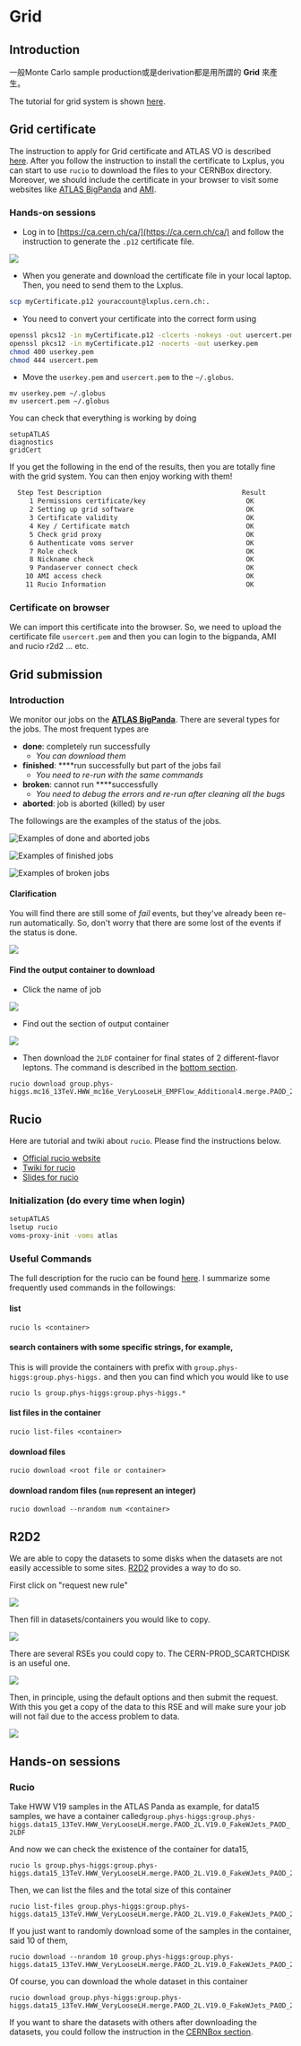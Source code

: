 # Grid

## Introduction

一般Monte Carlo sample production或是derivation都是用所謂的 **Grid** 來產生。

The tutorial for grid system is shown [here](https://indico.cern.ch/event/757797/timetable/?view=standard#b-309103-the-grid-and-getting).

## Grid certificate

The instruction to apply for Grid certificate and ATLAS VO is described [here](https://twiki.cern.ch/twiki/bin/viewauth/AtlasComputing/SoftwareTutorialSoftwareBasics#Grid_Certificates). After you follow the instruction to install the certificate to Lxplus, you can start to use `rucio` to download the files to your CERNBox directory. Moreover, we should include the certificate in your browser to visit some websites like [ATLAS BigPanda](https://bigpanda.cern.ch/) and [AMI](https://ami.in2p3.fr/).

### Hands-on sessions

* Log in to [https://ca.cern.ch/ca/](https://ca.cern.ch/ca/) and follow the instruction to generate the `.p12` certificate file.

![](../.gitbook/assets/ying-mu-kuai-zhao-20190612-xia-wu-2.17.36.png)

* When you generate and download the certificate file in your local laptop. Then, you need to send them to the Lxplus.

```bash
scp myCertificate.p12 youraccount@lxplus.cern.ch:.
```

* You need to convert your certificate into the correct form using

```bash
openssl pkcs12 -in myCertificate.p12 -clcerts -nokeys -out usercert.pem
openssl pkcs12 -in myCertificate.p12 -nocerts -out userkey.pem
chmod 400 userkey.pem
chmod 444 usercert.pem
```

* Move the `userkey.pem` and `usercert.pem` to the `~/.globus`.

```text
mv userkey.pem ~/.globus
mv usercert.pem ~/.globus
```

You can check that everything is working by doing

```
setupATLAS
diagnostics
gridCert
```

If you get the following in the end of the results, then you are totally fine with the grid system. You can then enjoy working with them!

```bash
  Step Test Description                                   Result
     1 Permissions certificate/key                         OK
     2 Setting up grid software                            OK
     3 Certificate validity                                OK
     4 Key / Certificate match                             OK
     5 Check grid proxy                                    OK
     6 Authenticate voms server                            OK
     7 Role check                                          OK
     8 Nickname check                                      OK
     9 Pandaserver connect check                           OK
    10 AMI access check                                    OK
    11 Rucio Information                                   OK
```

### Certificate on browser

We can import this certificate into the browser. So, we need to upload the certificate file `usercert.pem` and then you can login to the bigpanda, AMI and rucio r2d2 ... etc. 

## Grid submission

### Introduction

We monitor our jobs on the [**ATLAS BigPanda**](https://bigpanda.cern.ch/). There are several types for the jobs. The most frequent types are 

* **done**: completely run successfully
  * _You can download them_ 
* **finished**: ****run successfully but part of the jobs fail
  * _You need to re-run with the same commands_ 
* **broken**: cannot run ****successfully 
  * _You need to debug the errors and re-run after cleaning all the bugs_ 
* **aborted**: job is aborted \(killed\) by user

The followings are the examples of the status of the jobs. 

![Examples of done and aborted jobs](../.gitbook/assets/ying-mu-kuai-zhao-20190612-xia-wu-4.56.49.png)

![Examples of finished jobs](../.gitbook/assets/ying-mu-kuai-zhao-20190612-xia-wu-4.56.59.png)

![Examples of broken jobs](../.gitbook/assets/ying-mu-kuai-zhao-20190612-xia-wu-5.08.31.png)

#### Clarification

You will find there are still some of _fail_ events, but they've already been re-run automatically. So, don't worry that there are some lost of the events if the status is done.

![](../.gitbook/assets/ying-mu-kuai-zhao-20190612-xia-wu-5.12.24.png)

#### Find the output container to download

* Click the name of job

![](../.gitbook/assets/ying-mu-kuai-zhao-20190612-xia-wu-5.11.23%20%281%29.png)

* Find out the section of output container

![](../.gitbook/assets/ying-mu-kuai-zhao-20190612-xia-wu-5.16.27.png)

* Then download the `2LDF` container for final states of 2 different-flavor leptons. The command is described in the [bottom section](grid.md#rucio-1). 

```text
rucio download group.phys-higgs.mc16_13TeV.HWW_mc16e_VeryLooseLH_EMPFlow_Additional4.merge.PAOD_2L.V19.6.1_FakeWJets_PAOD_2LDF/
```

## Rucio

Here are tutorial and twiki about `rucio`. Please find the instructions below.

* [Official rucio website](https://rucio.readthedocs.io/en/latest/)
* [Twiki for rucio](https://twiki.cern.ch/twiki/bin/view/AtlasComputing/SoftwareTutorialGettingDatasets)
* [Slides for rucio](https://indico.cern.ch/event/757797/contributions/3141910/attachments/1735918/2807718/Overview_of_Rucio_-_ATLAS_Software_Tutorial_10_2018.pdf)

### Initialization \(do every time when login\)

```bash
setupATLAS
lsetup rucio
voms-proxy-init -voms atlas
```

### Useful Commands

The full description for the rucio can be found [here](https://rucio.readthedocs.io/en/latest/man/rucio.html). I summarize some frequently used commands in the followings:

#### list

```text
rucio ls <container>
```

#### search containers with some specific strings, for example,

This is will provide the containers with prefix with `group.phys-higgs:group.phys-higgs.` and then you can find which you would like to use 

```text
rucio ls group.phys-higgs:group.phys-higgs.*
```

#### list files in the container

```text
rucio list-files <container>
```

#### download files

```text
rucio download <root file or container>
```

#### download random files \(`num` represent an integer\)

```text
rucio download --nrandom num <container>
```

## R2D2

We are able to copy the datasets to some disks when the datasets are not easily accessible to some sites. [R2D2](https://rucio-ui.cern.ch/r2d2/request) provides a way to do so.

First click on "request new rule"

![](../.gitbook/assets/ying-mu-kuai-zhao-20200427-xia-wu-8.15.07.png)

Then fill in datasets/containers you would like to copy. 

![](../.gitbook/assets/ying-mu-kuai-zhao-20200427-xia-wu-8.15.21.png)

There are several RSEs you could copy to. The CERN-PROD\_SCARTCHDISK is an useful one.

![](../.gitbook/assets/ying-mu-kuai-zhao-20200427-xia-wu-8.15.39.png)

Then, in principle, using the default options and then submit the request. With this you get a copy of the data to this RSE and will make sure your job will not fail due to the access problem to data. 

![](../.gitbook/assets/ying-mu-kuai-zhao-20200427-xia-wu-8.15.47.png)

## Hands-on sessions

### Rucio

Take HWW V19 samples in the ATLAS Panda as example, for data15 samples, we have a container called`group.phys-higgs:group.phys-higgs.data15_13TeV.HWW_VeryLooseLH.merge.PAOD_2L.V19.0_FakeWJets_PAOD_2LDF`

And now we can check the existence of the container for data15,

```text
rucio ls group.phys-higgs:group.phys-higgs.data15_13TeV.HWW_VeryLooseLH.merge.PAOD_2L.V19.0_FakeWJets_PAOD_2LDF/
```

Then, we can list the files and the total size of this container

```text
rucio list-files group.phys-higgs:group.phys-higgs.data15_13TeV.HWW_VeryLooseLH.merge.PAOD_2L.V19.0_FakeWJets_PAOD_2LDF
```

If you just want to randomly download some of the samples in the container, said 10 of them, 

```text
rucio download --nrandom 10 group.phys-higgs:group.phys-higgs.data15_13TeV.HWW_VeryLooseLH.merge.PAOD_2L.V19.0_FakeWJets_PAOD_2LDF
```

Of course, you can download the whole dataset in this container

```text
rucio download group.phys-higgs:group.phys-higgs.data15_13TeV.HWW_VeryLooseLH.merge.PAOD_2L.V19.0_FakeWJets_PAOD_2LDF
```

If you want to share the datasets with others after downloading the datasets, you could follow the instruction in the [CERNBox section]().

